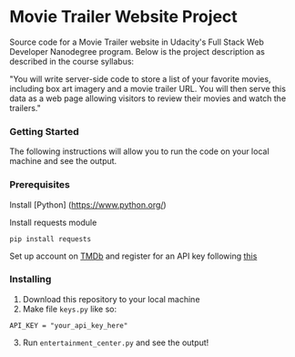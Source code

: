 # Movie Trailer Website Project
Source code for a Movie Trailer website in Udacity's Full Stack Web Developer Nanodegree program. Below is the project description as described in the course syllabus:

"You will write server-side code to store a list of your favorite movies, including box art imagery and a movie trailer URL. You will then serve this data as a web page allowing visitors to review their movies and watch the trailers."

### Getting Started
The following instructions will allow you to run the code on your local machine and see the output.

### Prerequisites

Install [Python] (https://www.python.org/)

Install requests module
```
pip install requests
```
Set up account on [TMDb](https://www.themoviedb.org/) and register for an API key following [this](https://developers.themoviedb.org/3/getting-started/introduction)


### Installing
1. Download this repository to your local machine
2. Make file ```keys.py``` like so:
```
API_KEY = "your_api_key_here"
```
3. Run ```entertainment_center.py``` and see the output!